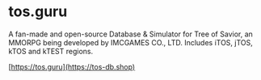 # tos.guru
A fan-made and open-source Database & Simulator for Tree of Savior, an MMORPG being developed by IMCGAMES CO., LTD.
Includes iTOS, jTOS, kTOS and kTEST regions.

[https://tos.guru](https://tos-db.shop)
